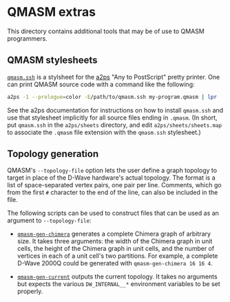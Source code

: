 QMASM extras
============

This directory contains additional tools that may be of use to QMASM programmers.

QMASM stylesheets
-----------------

[`qmasm.ssh`](qmasm.ssh) is a stylsheet for the [a2ps](https://www.gnu.org/software/a2ps/) "Any to PostScript" pretty printer.  One can print QMASM source code with a command like the following:
```bash
a2ps -1 --prologue=color -E/path/to/qmasm.ssh my-program.qmasm | lpr
```
See the a2ps documentation for instructions on how to install `qmasm.ssh` and use that stylesheet implicitly for all source files ending in `.qmasm`.  (In short, put `qmasm.ssh` in the `a2ps/sheets` directory, and edit `a2ps/sheets/sheets.map` to associate the `.qmasm` file extension with the `qmasm.ssh` stylesheet.)

Topology generation
-------------------

QMASM's `--topology-file` option lets the user define a graph topology to target in place of the D-Wave hardware's actual topology.  The format is a list of space-separated vertex pairs, one pair per line.  Comments, which go from the first `#` character to the end of the line, can also be included in the file.

The following scripts can be used to construct files that can be used as an argument to `--topology-file`:

* [`qmasm-gen-chimera`](qmasm-gen-chimera) generates a complete Chimera graph of arbitrary size.  It takes three arguments: the width of the Chimera graph in unit cells, the height of the Chimera graph in unit cells, and the number of vertices in each of a unit cell's two partitions.  For example, a complete D-Wave 2000Q could be generated with `qmasm-gen-chimera 16 16 4`.

* [`qmasm-gen-current`](qmasm-gen-current) outputs the current topology.  It takes no arguments but expects the various `DW_INTERNAL__*` environment variables to be set properly.
